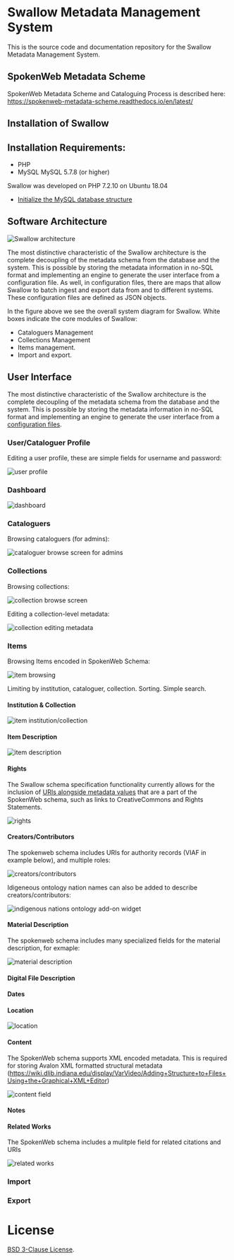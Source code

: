 # Swallow Metadata Management System

This is the source code and documentation repository for the Swallow Metadata Management System.

## SpokenWeb Metadata Scheme

SpokenWeb Metadata Scheme and Cataloguing Process is described here: https://spokenweb-metadata-scheme.readthedocs.io/en/latest/

## Installation of Swallow

Installation Requirements:
--------------------------

* PHP 
* MySQL MySQL 5.7.8 (or higher)

Swallow was developed on PHP 7.2.10 on Ubuntu 18.04

* [Initialize the MySQL database structure](documentation/INITIALIZE-DB.md)

## Software Architecture
![Swallow architecture](documentation/swallow_current_state.png)

The most distinctive characteristic of the Swallow architecture is the complete decoupling of the metadata schema from the database and the system. This is possible by storing the metadata information in no-SQL format and implementing an engine to generate the user interface from a configuration file. As well, in configuration files, there are maps that allow Swallow to batch ingest and export data from and to different systems. These configuration files are defined as JSON objects.

In the figure above we see the overall system diagram for Swallow. White boxes indicate the core modules of Swallow: 
* Cataloguers Management
* Collections Management
* Items management.
* Import and export.

## User Interface

The most distinctive characteristic of the Swallow architecture is the complete decoupling of the metadata schema from the database and the system. This is possible by storing the metadata information in no-SQL format and implementing an engine to generate the user interface from a [configuration files](Workflow/3).

### User/Cataloguer Profile

Editing a user profile, these are simple fields for username and password:

![user profile](/documentation/UI-profile.png)

### Dashboard

![dashboard](/documentation/UI-dashboard.png)

### Cataloguers

Browsing cataloguers (for admins):

![cataloguer browse screen for admins](/documentation/UI-cataloguers.png)

### Collections

Browsing collections:

![collection browse screen](/documentation/UI-collections.png)

Editing a collection-level metadata:

![collection editing metadata](/documentation/UI-collections-edit.png)

### Items

Browsing Items encoded in SpokenWeb Schema:

![item browsing](/documentation/UI-items.png)

Limiting by institution, cataloguer, collection.  Sorting. Simple search.

#### Institution & Collection

![item institution/collection](/documentation/UI-items-institution-collection.png)

#### Item Description

![item description](/documentation/UI-items-description.png)

#### Rights

The Swallow schema specification functionality currently allows for the inclusion of [URIs alongside metadata values](Workflow/3/Vocabulary/Rights.json) that are a part of the SpokenWeb schema, such as links to CreativeCommons and Rights Statements.  

![rights](/documentation/UI-item-rights.png)

#### Creators/Contributors

The spokenweb schema includes URIs for authority records (VIAF in example below), and multiple roles:

![creators/contributors](/documentation/UI-creators.png)

Idigeneous ontology nation names can also be added to describe creators/contributors:

![indigenous nations ontology add-on widget](/documentation/UI-indigenous_nations.png)

#### Material Description

The spokenweb schema includes many specialized fields for the material description, for exmaple:

![material description](/documentation/UI-material_description.png)

#### Digital File Description

#### Dates

#### Location

![location](/documentation/UI-location.png)

#### Content

The SpokenWeb schema supports XML encoded metadata.  This is required for storing Avalon XML formatted structural metadata (https://wiki.dlib.indiana.edu/display/VarVideo/Adding+Structure+to+Files+Using+the+Graphical+XML+Editor)

![content field](/documentation/UI-content.png)

#### Notes

#### Related Works

The SpokenWeb schema includes a mulitple field for related citations and URIs

![related works](/documentation/UI-related_works.png)

### Import

### Export


# License

[BSD 3-Clause License](LICENSE). 
